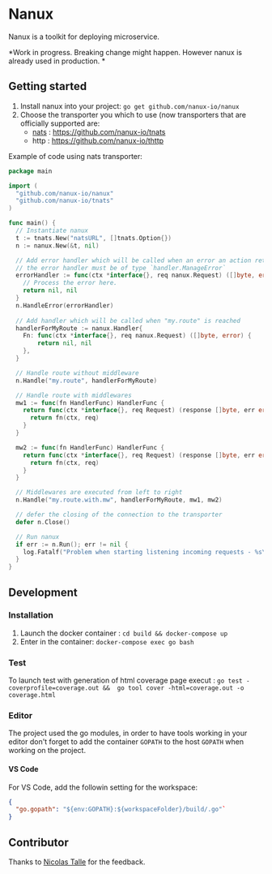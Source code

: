 # Nanux

Nanux is a toolkit for deploying microservice.

*Work in progress. Breaking change might happen. However nanux is already used in production. *

## Getting started

1. Install nanux into your project: `go get github.com/nanux-io/nanux`
2. Choose the transporter you which to use (now transporters that are officially
supported are:
    * [nats](https://nats.io) : <https://github.com/nanux-io/tnats>
    * http : <https://github.com/nanux-io/thttp>

Example of code using nats transporter:

```go
package main

import (
  "github.com/nanux-io/nanux"
  "github.com/nanux-io/tnats"
)

func main() {
  // Instantiate nanux
  t := tnats.New("natsURL", []tnats.Option{})
  n := nanux.New(&t, nil)

  // Add error handler which will be called when an error an action return an error.
  // the error handler must be of type `handler.ManageError`
  errorHandler := func(ctx *interface{}, req nanux.Request) ([]byte, error) {
    // Process the error here.
    return nil, nil
  }
  n.HandleError(errorHandler)
  
  // Add handler which will be called when "my.route" is reached
  handlerForMyRoute := nanux.Handler{
    Fn: func(ctx *interface{}, req nanux.Request) ([]byte, error) {
        return nil, nil
    },
  }

  // Handle route without middleware
  n.Handle("my.route", handlerForMyRoute)

  // Handle route with middlewares
  mw1 := func(fn HandlerFunc) HandlerFunc {
    return func(ctx *interface{}, req Request) (response []byte, err error) {
      return fn(ctx, req)
    }
  }

  mw2 := func(fn HandlerFunc) HandlerFunc {
    return func(ctx *interface{}, req Request) (response []byte, err error) {
      return fn(ctx, req)
    }
  }

  // Middlewares are executed from left to right
  n.Handle("my.route.with.mw", handlerForMyRoute, mw1, mw2)

  // defer the closing of the connection to the transporter
  defer n.Close()

  // Run nanux
  if err := n.Run(); err != nil {
    log.Fatalf("Problem when starting listening incoming requests - %s\n", err)
  }
}

```

## Development

### Installation

1. Launch the docker container : `cd build && docker-compose up`
2. Enter in the container: `docker-compose exec go bash`

### Test

To launch test with generation of html coverage page execut :
`go test -coverprofile=coverage.out &&  go tool cover -html=coverage.out -o coverage.html`

### Editor

The project used the go modules, in order to have tools working in your
editor don't forget to add the container `GOPATH` to the host `GOPATH` when
working on the project.

#### VS Code

For VS Code, add the followin setting for the workspace:

```json
{
  "go.gopath": "${env:GOPATH}:${workspaceFolder}/build/.go"`
}
```

## Contributor

Thanks to [Nicolas Talle](https://github.com/nicolab) for the feedback.
